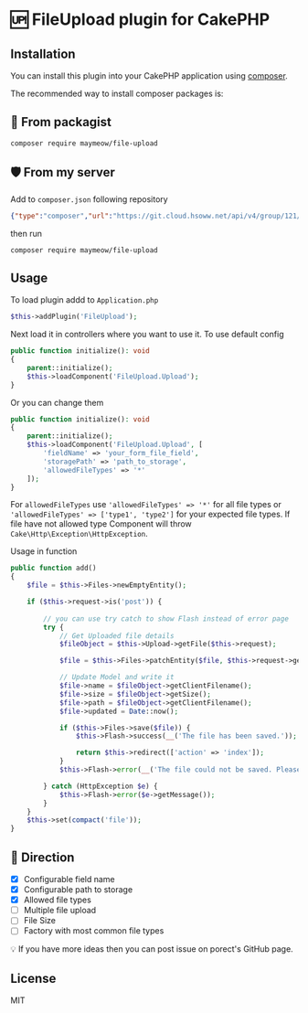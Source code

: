 # 🆙 FileUpload plugin for CakePHP

## Installation

You can install this plugin into your CakePHP application using [composer](https://getcomposer.org).

The recommended way to install composer packages is:

## 🐘 From packagist

```
composer require maymeow/file-upload
```

## 🛡 From my server

Add to `composer.json` following repository

```json
{"type":"composer","url":"https://git.cloud.hsoww.net/api/v4/group/121/-/packages/composer/packages.json"}
```

then run

```
composer require maymeow/file-upload
```

## Usage

To load plugin addd to `Application.php`

```php
$this->addPlugin('FileUpload');
```

Next load it in controllers where you want to use it. To use default config

```php
public function initialize(): void
{
    parent::initialize();
    $this->loadComponent('FileUpload.Upload');
}
```

Or you can change them

```php
public function initialize(): void
{
    parent::initialize();
    $this->loadComponent('FileUpload.Upload', [
        'fieldName' => 'your_form_file_field',
        'storagePath' => 'path_to_storage',
        'allowedFileTypes' => '*'
    ]);
}
```

For `allowedFileTypes` use `'allowedFileTypes' => '*'` for all file types or `'allowedFileTypes' => ['type1', 'type2']` for your expected file types. If file have not allowed type Component will throw `Cake\Http\Exception\HttpException`.

Usage in function

```php
public function add()
{
    $file = $this->Files->newEmptyEntity();

    if ($this->request->is('post')) {
        
        // you can use try catch to show Flash instead of error page
        try {
            // Get Uploaded file details
            $fileObject = $this->Upload->getFile($this->request);   

            $file = $this->Files->patchEntity($file, $this->request->getData());

            // Update Model and write it
            $file->name = $fileObject->getClientFilename();
            $file->size = $fileObject->getSize();
            $file->path = $fileObject->getClientFilename();
            $file->updated = Date::now();

            if ($this->Files->save($file)) {
                $this->Flash->success(__('The file has been saved.'));

                return $this->redirect(['action' => 'index']);
            }
            $this->Flash->error(__('The file could not be saved. Please, try again.'));

        } catch (HttpException $e) {
            $this->Flash->error($e->getMessage());
        }
    }
    $this->set(compact('file'));
}
```

## 🎯 Direction

* [x] Configurable field name
* [x] Configurable path to storage
* [x] Allowed file types
* [ ] Multiple file upload
* [ ] File Size
* [ ] Factory with most common file types

💡 If you have more ideas then you can post issue on porect's GitHub page.

## License

MIT